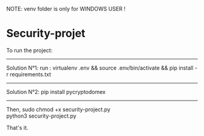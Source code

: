 
NOTE: venv folder is only for WINDOWS USER !

# Security-projet
To run the project:

******************
Solution N°1: run : 
virtualenv .env && source .env/bin/activate && pip install -r requirements.txt <br />

******************
Solution N°2:
pip install pycryptodomex  <br />
******************
Then,
sudo chmod +x security-project.py <br />
python3 security-project.py <br />

That's it.

